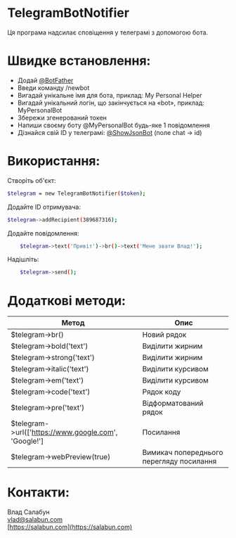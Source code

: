 # TelegramBotNotifier

Ця програма надсилає сповіщення у телеграмі з допомогою бота.

# Швидке встановлення:

  - Додай [@BotFather](https://t.me/botfather)
  - Введи команду /newbot
  - Вигадай унікальне імя для бота, приклад: My Personal Helper
  - Вигадай унікальний логін, що закінчується на «bot», приклад: MyPersonalBot
  - Збережи згенерований токен
  - Напиши своєму боту @MyPersonalBot будь-яке 1 повідомлення
  - Дізнайся свій ID у телеграмі: [@ShowJsonBot](https://t.me/ShowJsonBot) (поле chat -> id)

# Використання:
Створіть об'єкт:
```sh
$telegram = new TelegramBotNotifier($token);
```
Додайте ID отримувача:
```sh
$telegram->addRecipient(389687316);
```
Додайте повідомлення:
```sh
    $telegram->text('Привіт')->br()->text('Мене звати Влад!');
```
Надішліть:
```sh
    $telegram->send();
```
# Додаткові методи:
| Метод | Опис |
| ------ | ------ |
| $telegram->br() | Новий рядок |
| $telegram->bold('text') | Виділити жирним |
| $telegram->strong('text') | Виділити жирним |
| $telegram->italic('text') | Виділити курсивом |
| $telegram->em('text') | Виділити курсивом |
| $telegram->code('text') | Рядок коду |
| $telegram->pre('text') | Відформатований рядок |
| $telegram->url(['https://www.google.com', 'Google!'] | Посилання |
| $telegram->webPreview(true)  | Вимикач попереднього перегляду посилання |

# Контакти:
Влад Салабун  
vlad@salabun.com  
[https://salabun.com](https://salabun.com)
